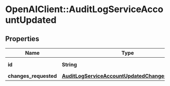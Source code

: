 # OpenAIClient::AuditLogServiceAccountUpdated

## Properties
Name | Type | Description | Notes
------------ | ------------- | ------------- | -------------
**id** | **String** | The service account ID. | [optional] 
**changes_requested** | [**AuditLogServiceAccountUpdatedChangesRequested**](AuditLogServiceAccountUpdatedChangesRequested.md) |  | [optional] 

